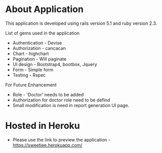 # About Application

This application is developed using rails version 5.1 and ruby version 2.3.

List of gems used in the application

* Authentication     - Devise 
* Authorization      - cancacan
* Chart              - highchart
* Pagination         - Will paginate
* UI design          - Bootstrap4, bootbox, Jquery
* Form               - Simple form
* Testing            - Rspec

For Future Enhancement

* Role - 'Doctor' needs to be added
* Authorization for doctor role need to be defind
* Small modification is need in report generation UI page.

# Hosted in Heroku

* Please use the link to preview the application -  https://sweetiee.herokuapp.com/
